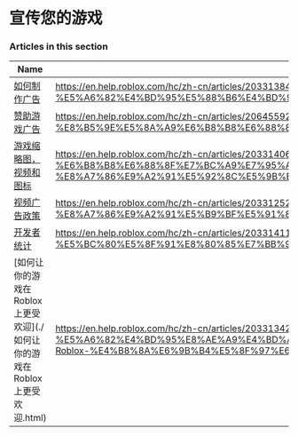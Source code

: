 # 宣传您的游戏  
### Articles in this section
Name|URL
-|-
[如何制作广告](./如何制作广告.html) |https://en.help.roblox.com/hc/zh-cn/articles/203313840-%E5%A6%82%E4%BD%95%E5%88%B6%E4%BD%9C%E5%B9%BF%E5%91%8A
[赞助游戏广告](./赞助游戏广告.html) |https://en.help.roblox.com/hc/zh-cn/articles/206455923-%E8%B5%9E%E5%8A%A9%E6%B8%B8%E6%88%8F%E5%B9%BF%E5%91%8A
[游戏缩略图，视频和图标](./游戏缩略图，视频和图标.html) |https://en.help.roblox.com/hc/zh-cn/articles/203314060-%E6%B8%B8%E6%88%8F%E7%BC%A9%E7%95%A5%E5%9B%BE-%E8%A7%86%E9%A2%91%E5%92%8C%E5%9B%BE%E6%A0%87
[视频广告政策](./视频广告政策.html) |https://en.help.roblox.com/hc/zh-cn/articles/203312520-%E8%A7%86%E9%A2%91%E5%B9%BF%E5%91%8A%E6%94%BF%E7%AD%96
[开发者统计](./开发者统计.html) |https://en.help.roblox.com/hc/zh-cn/articles/203314110-%E5%BC%80%E5%8F%91%E8%80%85%E7%BB%9F%E8%AE%A1
[如何让你的游戏在 Roblox 上更受欢迎](./如何让你的游戏在 Roblox 上更受欢迎.html) |https://en.help.roblox.com/hc/zh-cn/articles/203313420-%E5%A6%82%E4%BD%95%E8%AE%A9%E4%BD%A0%E7%9A%84%E6%B8%B8%E6%88%8F%E5%9C%A8-Roblox-%E4%B8%8A%E6%9B%B4%E5%8F%97%E6%AC%A2%E8%BF%8E